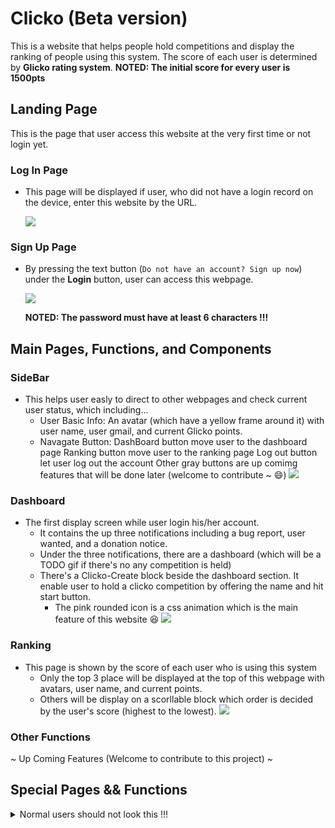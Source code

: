 # Clicko (Beta version)
This is a website that helps people hold competitions and display the ranking of people using this system. The score of each user is determined by **Glicko rating system**.
**NOTED: The initial score for every user is 1500pts**


## Landing Page
This is the page that user access this website at the very first time or not login yet.

### Log In Page
- This page will be displayed if user, who did not have a login record on the device, enter this website by the URL.

    ![](https://hackmd.io/_uploads/Hysrrp_P3.png)

### Sign Up Page
- By pressing the text button (`Do not have an account? Sign up now`) under the **Login** button, user can access this webpage.

    ![](https://hackmd.io/_uploads/ByI_SauD3.png)
    
    **NOTED: The password must have at least 6 characters !!!**





## Main Pages, Functions, and Components

### SideBar
- This helps user easly to direct to other webpages and check current user status, which including...
    - User Basic Info:
        An avatar (which have a yellow frame around it) with user name, user gmail, and current Glicko points. 
    - Navagate Button:
        DashBoard button move user to the dashboard page
        Ranking button move user to the ranking page
        Log out button let user log out the account
        Other gray buttons are up comimg features that will be done later (welcome to contribute ~ :smile:)
    ![](https://hackmd.io/_uploads/ryoRd6uP2.png)
    


### Dashboard
- The first display screen while user login his/her account.
    - It contains the up three notifications including a bug report, user wanted, and a donation notice.
    - Under the three notifications, there are a dashboard (which will be a TODO gif if there's no any competition is held)
    - There's a Clicko-Create block beside the dashboard section. It enable user to hold a clicko competition by offering the name and hit start button. 
        - The pink rounded icon is a css animation which is the main feature of this website :laughing:
    ![](https://hackmd.io/_uploads/B1eDNa_wh.png)

### Ranking
- This page is shown by the score of each user who is using this system
    - Only the top 3 place will be displayed at the top of this webpage with avatars, user name, and current points. 
    - Others will be display on a scorllable block which order is decided by the user's score (highest to the lowest).
    ![](https://hackmd.io/_uploads/r1VMT6OD2.png)

### Other Functions
~ Up Coming Features (Welcome to contribute to this project) ~


## Special Pages && Functions
<details>
<summary>Normal users should not look this !!!</summary>
Reset all the data except the basic user information can be triggered by tapping the username 100 times.
</details>
